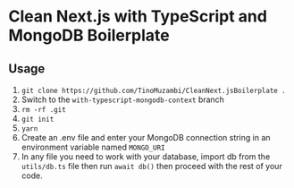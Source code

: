 # Clean Next.js with TypeScript and MongoDB Boilerplate

## Usage

1. `git clone https://github.com/TinoMuzambi/CleanNext.jsBoilerplate .`
2. Switch to the `with-typescript-mongodb-context` branch
3. `rm -rf .git`
4. `git init`
5. `yarn`
6. Create an .env file and enter your MongoDB connection string in an environment variable named `MONGO_URI`
7. In any file you need to work with your database, import db from the `utils/db.ts` file then run `await db()` then proceed with the rest of your code.
